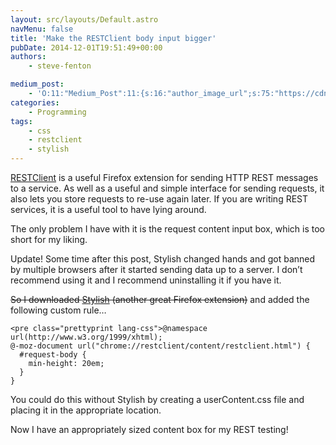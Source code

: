 ```yaml
---
layout: src/layouts/Default.astro
navMenu: false
title: 'Make the RESTClient body input bigger'
pubDate: 2014-12-01T19:51:49+00:00
authors:
    - steve-fenton

medium_post:
    - 'O:11:"Medium_Post":11:{s:16:"author_image_url";s:75:"https://cdn-images-1.medium.com/fit/c/400/400/1*eXkhfEuF41g5W_xnc_ydLA.jpeg";s:10:"author_url";s:38:"https://medium.com/@steve.fenton.co.uk";s:11:"byline_name";N;s:12:"byline_email";N;s:10:"cross_link";s:3:"yes";s:2:"id";s:12:"553dadadf84d";s:21:"follower_notification";s:3:"yes";s:7:"license";s:19:"all-rights-reserved";s:14:"publication_id";s:2:"-1";s:6:"status";s:5:"draft";s:3:"url";s:51:"https://medium.com/@steve.fenton.co.uk/553dadadf84d";}'
categories:
    - Programming
tags:
    - css
    - restclient
    - stylish
---
```


[RESTClient](https://addons.mozilla.org/en-US/firefox/addon/restclient/?src=stevefenton.co.uk) is a useful Firefox extension for sending HTTP REST messages to a service. As well as a useful and simple interface for sending requests, it also lets you store requests to re-use again later. If you are writing REST services, it is a useful tool to have lying around.

The only problem I have with it is the request content input box, which is too short for my liking.

Update! Some time after this post, Stylish changed hands and got banned by multiple browsers after it started sending data up to a server. I don’t recommend using it and I recommend uninstalling it if you have it.

<del>So I downloaded [Stylish](https://addons.mozilla.org/en-US/firefox/addon/stylish/?src=stevefenton.co.uk) (another great Firefox extension)</del> and added the following custom rule…

```
<pre class="prettyprint lang-css">@namespace url(http://www.w3.org/1999/xhtml);
@-moz-document url("chrome://restclient/content/restclient.html") {
  #request-body {
    min-height: 20em;
  }
}
```
You could do this without Stylish by creating a userContent.css file and placing it in the appropriate location.

Now I have an appropriately sized content box for my REST testing!